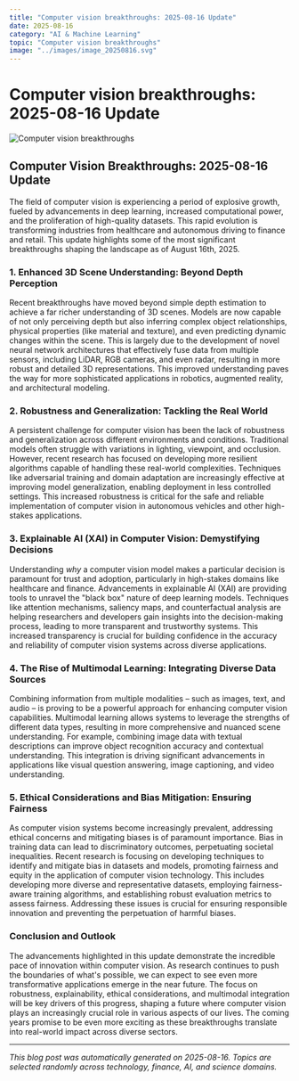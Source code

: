 ```yaml
---
title: "Computer vision breakthroughs: 2025-08-16 Update"
date: 2025-08-16
category: "AI & Machine Learning"
topic: "Computer vision breakthroughs"
image: "../images/image_20250816.svg"
---
```


# Computer vision breakthroughs: 2025-08-16 Update

![Computer vision breakthroughs](../images/image_20250816.svg)

## Computer Vision Breakthroughs: 2025-08-16 Update

The field of computer vision is experiencing a period of explosive growth, fueled by advancements in deep learning, increased computational power, and the proliferation of high-quality datasets.  This rapid evolution is transforming industries from healthcare and autonomous driving to finance and retail. This update highlights some of the most significant breakthroughs shaping the landscape as of August 16th, 2025.


### 1.  Enhanced 3D Scene Understanding: Beyond Depth Perception

Recent breakthroughs have moved beyond simple depth estimation to achieve a far richer understanding of 3D scenes.  Models are now capable of not only perceiving depth but also inferring complex object relationships, physical properties (like material and texture), and even predicting dynamic changes within the scene.  This is largely due to the development of novel neural network architectures that effectively fuse data from multiple sensors, including LiDAR, RGB cameras, and even radar, resulting in more robust and detailed 3D representations.  This improved understanding paves the way for more sophisticated applications in robotics, augmented reality, and architectural modeling.


### 2.  Robustness and Generalization: Tackling the Real World

A persistent challenge for computer vision has been the lack of robustness and generalization across different environments and conditions.  Traditional models often struggle with variations in lighting, viewpoint, and occlusion.  However, recent research has focused on developing more resilient algorithms capable of handling these real-world complexities.  Techniques like adversarial training and domain adaptation are increasingly effective at improving model generalization, enabling deployment in less controlled settings.  This increased robustness is critical for the safe and reliable implementation of computer vision in autonomous vehicles and other high-stakes applications.


### 3.  Explainable AI (XAI) in Computer Vision: Demystifying Decisions

Understanding *why* a computer vision model makes a particular decision is paramount for trust and adoption, particularly in high-stakes domains like healthcare and finance.  Advancements in explainable AI (XAI) are providing tools to unravel the "black box" nature of deep learning models.  Techniques like attention mechanisms, saliency maps, and counterfactual analysis are helping researchers and developers gain insights into the decision-making process, leading to more transparent and trustworthy systems.  This increased transparency is crucial for building confidence in the accuracy and reliability of computer vision systems across diverse applications.


### 4.  The Rise of Multimodal Learning: Integrating Diverse Data Sources

Combining information from multiple modalities – such as images, text, and audio – is proving to be a powerful approach for enhancing computer vision capabilities.  Multimodal learning allows systems to leverage the strengths of different data types, resulting in more comprehensive and nuanced scene understanding.  For example, combining image data with textual descriptions can improve object recognition accuracy and contextual understanding.  This integration is driving significant advancements in applications like visual question answering, image captioning, and video understanding.


### 5.  Ethical Considerations and Bias Mitigation: Ensuring Fairness

As computer vision systems become increasingly prevalent, addressing ethical concerns and mitigating biases is of paramount importance.  Bias in training data can lead to discriminatory outcomes, perpetuating societal inequalities.  Recent research is focusing on developing techniques to identify and mitigate bias in datasets and models, promoting fairness and equity in the application of computer vision technology.  This includes developing more diverse and representative datasets, employing fairness-aware training algorithms, and establishing robust evaluation metrics to assess fairness.  Addressing these issues is crucial for ensuring responsible innovation and preventing the perpetuation of harmful biases.


### Conclusion and Outlook

The advancements highlighted in this update demonstrate the incredible pace of innovation within computer vision.  As research continues to push the boundaries of what's possible, we can expect to see even more transformative applications emerge in the near future.  The focus on robustness, explainability, ethical considerations, and multimodal integration will be key drivers of this progress, shaping a future where computer vision plays an increasingly crucial role in various aspects of our lives.  The coming years promise to be even more exciting as these breakthroughs translate into real-world impact across diverse sectors.


---
*This blog post was automatically generated on 2025-08-16. Topics are selected randomly across technology, finance, AI, and science domains.*
